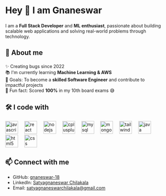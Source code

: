 <h1 align="left">Hey 👋 I am Gnaneswar</h1>

###

<p align="left">
I am a <b>Full Stack Developer</b> and <b>ML enthusiast</b>, passionate about building scalable web applications and solving real-world problems through technology.
</p>

###

<h2 align="left">🚀 About me</h2>

###

<p align="left">
✨ Creating bugs since 2022 <br>
📚 I'm currently learning <b>Machine Learning & AWS</b> <br>
🎯 Goals: To become a <b>skilled Software Engineer</b> and contribute to impactful projects <br>
🎲 Fun fact: Scored <b>100%</b> in my 10th board exams 😅
</p>

###

<h2 align="left">🛠 I code with</h2>

###

<div align="left">
  <img src="https://cdn.jsdelivr.net/gh/devicons/devicon/icons/javascript/javascript-original.svg" height="40" alt="javascript logo" />
  <img width="12" />
  <img src="https://cdn.jsdelivr.net/gh/devicons/devicon/icons/react/react-original.svg" height="40" alt="react logo" />
  <img width="12" />
  <img src="https://cdn.jsdelivr.net/gh/devicons/devicon/icons/nodejs/nodejs-original.svg" height="40" alt="nodejs logo" />
  <img width="12" />
  <img src="https://cdn.jsdelivr.net/gh/devicons/devicon/icons/cplusplus/cplusplus-original.svg" height="40" alt="cplusplus logo" />
  <img width="12" />
  <img src="https://cdn.jsdelivr.net/gh/devicons/devicon/icons/mysql/mysql-original.svg" height="40" alt="mysql logo" />
  <img width="12" />
  <img src="https://cdn.jsdelivr.net/gh/devicons/devicon/icons/mongodb/mongodb-original.svg" height="40" alt="mongodb logo" />
  <img width="12" />
  <img src="https://cdn.jsdelivr.net/gh/devicons/devicon/icons/tailwindcss/tailwindcss-original-wordmark.svg" height="40" alt="tailwindcss logo" />
  <img width="12" />
  <img src="https://cdn.jsdelivr.net/gh/devicons/devicon/icons/java/java-original.svg" height="40" alt="java logo" />
  <img width="12" />
  <img src="https://cdn.jsdelivr.net/gh/devicons/devicon/icons/html5/html5-original.svg" height="40" alt="html5 logo" />
  <img width="12" />
  <img src="https://cdn.jsdelivr.net/gh/devicons/devicon/icons/css3/css3-original.svg" height="40" alt="css logo" />
</div>

###


<h2 align="left">📫 Connect with me</h2>

- GitHub: [gnaneswar-18](https://github.com/gnaneswar-18)  
- LinkedIn: [Satyagnaneswar Chilakala](https://linkedin.com/in/Satyagnaneswar-Chilakala)  
- Email: [satyagnaneswarchilakala@gmail.com](mailto:satyagnaneswarchilakala@gmail.com)  
